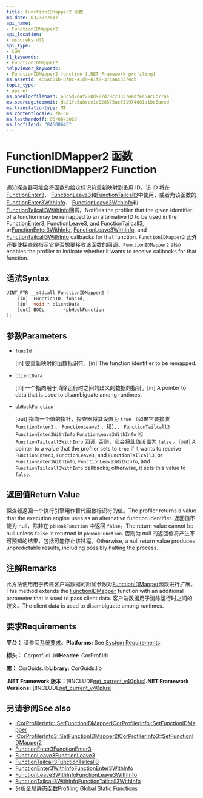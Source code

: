 ```yaml
---
title: FunctionIDMapper2 函数
ms.date: 03/30/2017
api_name:
- FunctionIDMapper2
api_location:
- mscorwks.dll
api_type:
- COM
f1_keywords:
- FunctionIDMapper2
helpviewer_keywords:
- FunctionIDMapper2 function [.NET Framework profiling]
ms.assetid: 466ad51b-8f0c-41d9-81f7-371aac3374cb
topic_type:
- apiref
ms.openlocfilehash: 65c5d2d4f288d927d79c233374edfec54c0b77ae
ms.sourcegitcommit: da21fc5a8cce1e028575acf31974681a1bc5aeed
ms.translationtype: MT
ms.contentlocale: zh-CN
ms.lasthandoff: 06/08/2020
ms.locfileid: "84500645"
---
```

# <a name="functionidmapper2-function"></a><span data-ttu-id="56a92-102">FunctionIDMapper2 函数</span><span class="sxs-lookup"><span data-stu-id="56a92-102">FunctionIDMapper2 Function</span></span>
<span data-ttu-id="56a92-103">通知探查器可能会将函数的给定标识符重新映射到备用 ID，该 ID 将在[FunctionEnter3](functionenter3-function.md)、 [FunctionLeave3](functionleave3-function.md)和[FunctionTailcall3](functiontailcall3-function.md)中使用，或者为该函数的[FunctionEnter3WithInfo](functionenter3withinfo-function.md)、 [FunctionLeave3WithInfo](functionleave3withinfo-function.md)和[FunctionTailcall3WithInfo](functiontailcall3withinfo-function.md)回调。</span><span class="sxs-lookup"><span data-stu-id="56a92-103">Notifies the profiler that the given identifier of a function may be remapped to an alternative ID to be used in the [FunctionEnter3](functionenter3-function.md), [FunctionLeave3](functionleave3-function.md), and [FunctionTailcall3](functiontailcall3-function.md), or[FunctionEnter3WithInfo](functionenter3withinfo-function.md), [FunctionLeave3WithInfo](functionleave3withinfo-function.md), and [FunctionTailcall3WithInfo](functiontailcall3withinfo-function.md) callbacks for that function.</span></span> <span data-ttu-id="56a92-104">`FunctionIDMapper2` 此外还要使探查器指示它是否想要接收该函数的回调。</span><span class="sxs-lookup"><span data-stu-id="56a92-104">`FunctionIDMapper2` also enables the profiler to indicate whether it wants to receive callbacks for that function.</span></span>  
  
## <a name="syntax"></a><span data-ttu-id="56a92-105">语法</span><span class="sxs-lookup"><span data-stu-id="56a92-105">Syntax</span></span>  
  
```cpp  
UINT_PTR __stdcall FunctionIDMapper2 (  
    [in]  FunctionID  funcId,  
    [in]  void * clientData,  
    [out] BOOL       *pbHookFunction  
);  
```  
  
## <a name="parameters"></a><span data-ttu-id="56a92-106">参数</span><span class="sxs-lookup"><span data-stu-id="56a92-106">Parameters</span></span>

- `funcId`

  <span data-ttu-id="56a92-107">\[in] 要重新映射的函数标识符。</span><span class="sxs-lookup"><span data-stu-id="56a92-107">\[in] The function identifier to be remapped.</span></span>

- `clientData`

  <span data-ttu-id="56a92-108">\[in] 一个指向用于消除运行时之间的歧义的数据的指针。</span><span class="sxs-lookup"><span data-stu-id="56a92-108">\[in] A pointer to data that is used to disambiguate among runtimes.</span></span>

- `pbHookFunction`

  <span data-ttu-id="56a92-109">\[out] 指向一个值的指针，探查器将其设置为 `true` （如果它要接收 `FunctionEnter3` 、 `FunctionLeave3` 、和）、、 `FunctionTailcall3` `FunctionEnter3WithInfo` `FunctionLeave3WithInfo` 和 `FunctionTailcall3WithInfo` 回调; 否则，它会将此值设置为 `false` 。</span><span class="sxs-lookup"><span data-stu-id="56a92-109">\[out] A pointer to a value that the profiler sets to `true` if it wants to receive `FunctionEnter3`, `FunctionLeave3`, and `FunctionTailcall3`, or `FunctionEnter3WithInfo`, `FunctionLeave3WithInfo`, and `FunctionTailcall3WithInfo` callbacks; otherwise, it sets this value to `false`.</span></span>

## <a name="return-value"></a><span data-ttu-id="56a92-110">返回值</span><span class="sxs-lookup"><span data-stu-id="56a92-110">Return Value</span></span>  
 <span data-ttu-id="56a92-111">探查器返回一个执行引擎用作替代函数标识符的值。</span><span class="sxs-lookup"><span data-stu-id="56a92-111">The profiler returns a value that the execution engine uses as an alternative function identifier.</span></span> <span data-ttu-id="56a92-112">返回值不能为 null，除非在 `pbHookFunction` 中返回 `false`。</span><span class="sxs-lookup"><span data-stu-id="56a92-112">The return value cannot be null unless `false` is returned in `pbHookFunction`.</span></span> <span data-ttu-id="56a92-113">否则为 null 的返回值将产生不可预知的结果，包括可能停止该过程。</span><span class="sxs-lookup"><span data-stu-id="56a92-113">Otherwise, a null return value produces unpredictable results, including possibly halting the process.</span></span>  
  
## <a name="remarks"></a><span data-ttu-id="56a92-114">注解</span><span class="sxs-lookup"><span data-stu-id="56a92-114">Remarks</span></span>  
 <span data-ttu-id="56a92-115">此方法使用用于传递客户端数据的附加参数对[FunctionIDMapper](functionidmapper-function.md)函数进行扩展。</span><span class="sxs-lookup"><span data-stu-id="56a92-115">This method extends the [FunctionIDMapper](functionidmapper-function.md) function with an additional parameter that is used to pass client data.</span></span> <span data-ttu-id="56a92-116">客户端数据用于消除运行时之间的歧义。</span><span class="sxs-lookup"><span data-stu-id="56a92-116">The client data is used to disambiguate among runtimes.</span></span>  
  
## <a name="requirements"></a><span data-ttu-id="56a92-117">要求</span><span class="sxs-lookup"><span data-stu-id="56a92-117">Requirements</span></span>  
 <span data-ttu-id="56a92-118">**平台：** 请参阅[系统要求](../../get-started/system-requirements.md)。</span><span class="sxs-lookup"><span data-stu-id="56a92-118">**Platforms:** See [System Requirements](../../get-started/system-requirements.md).</span></span>  
  
 <span data-ttu-id="56a92-119">**标头：** Corprof.idl .idl</span><span class="sxs-lookup"><span data-stu-id="56a92-119">**Header:** CorProf.idl</span></span>  
  
 <span data-ttu-id="56a92-120">**库：** CorGuids.lib</span><span class="sxs-lookup"><span data-stu-id="56a92-120">**Library:** CorGuids.lib</span></span>  
  
 <span data-ttu-id="56a92-121">**.NET Framework 版本：**[!INCLUDE[net_current_v40plus](../../../../includes/net-current-v40plus-md.md)]</span><span class="sxs-lookup"><span data-stu-id="56a92-121">**.NET Framework Versions:** [!INCLUDE[net_current_v40plus](../../../../includes/net-current-v40plus-md.md)]</span></span>  
  
## <a name="see-also"></a><span data-ttu-id="56a92-122">另请参阅</span><span class="sxs-lookup"><span data-stu-id="56a92-122">See also</span></span>

- [<span data-ttu-id="56a92-123">ICorProfilerInfo::SetFunctionIDMapper</span><span class="sxs-lookup"><span data-stu-id="56a92-123">ICorProfilerInfo::SetFunctionIDMapper</span></span>](icorprofilerinfo-setfunctionidmapper-method.md)
- [<span data-ttu-id="56a92-124">ICorProfilerInfo3::SetFunctionIDMapper2</span><span class="sxs-lookup"><span data-stu-id="56a92-124">ICorProfilerInfo3::SetFunctionIDMapper2</span></span>](icorprofilerinfo3-setfunctionidmapper2-method.md)
- [<span data-ttu-id="56a92-125">FunctionEnter3</span><span class="sxs-lookup"><span data-stu-id="56a92-125">FunctionEnter3</span></span>](functionenter3-function.md)
- [<span data-ttu-id="56a92-126">FunctionLeave3</span><span class="sxs-lookup"><span data-stu-id="56a92-126">FunctionLeave3</span></span>](functionleave3-function.md)
- [<span data-ttu-id="56a92-127">FunctionTailcall3</span><span class="sxs-lookup"><span data-stu-id="56a92-127">FunctionTailcall3</span></span>](functiontailcall3-function.md)
- [<span data-ttu-id="56a92-128">FunctionEnter3WithInfo</span><span class="sxs-lookup"><span data-stu-id="56a92-128">FunctionEnter3WithInfo</span></span>](functionenter3withinfo-function.md)
- [<span data-ttu-id="56a92-129">FunctionLeave3WithInfo</span><span class="sxs-lookup"><span data-stu-id="56a92-129">FunctionLeave3WithInfo</span></span>](functionleave3withinfo-function.md)
- [<span data-ttu-id="56a92-130">FunctionTailcall3WithInfo</span><span class="sxs-lookup"><span data-stu-id="56a92-130">FunctionTailcall3WithInfo</span></span>](functiontailcall3withinfo-function.md)
- [<span data-ttu-id="56a92-131">分析全局静态函数</span><span class="sxs-lookup"><span data-stu-id="56a92-131">Profiling Global Static Functions</span></span>](profiling-global-static-functions.md)
